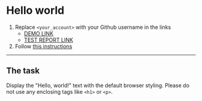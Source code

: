 # Hello world
1. Replace `<your_account>` with your Github username in the links
    - [DEMO LINK](https://denkondratiev.github.io/layout_hello-world/) <br>
    - [TEST REPORT LINK](https://denkondratiev.github.io/layout_hello-world/report/html_report/)
2. Follow [this instructions](https://mate-academy.github.io/layout_task-guideline/)
___

## The task 
Display the "Hello, world!" text with the default browser styling. Please do not 
use any enclosing tags like `<h1>` or `<p>`.

